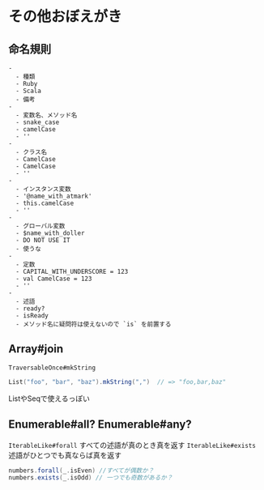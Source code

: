 その他おぼえがき
====

## 命名規則

```ymltbl
-
  - 種類
  - Ruby
  - Scala
  - 備考
-
  - 変数名、メソッド名
  - snake_case
  - camelCase
  - ''
-
  - クラス名
  - CamelCase
  - CamelCase
  - ''
-
  - インスタンス変数
  - '@name_with_atmark'
  - this.camelCase
  - ''
-
  - グローバル変数
  - $name_with_doller
  - DO NOT USE IT
  - 使うな
-
  - 定数
  - CAPITAL_WITH_UNDERSCORE = 123
  - val CamelCase = 123
  - ''
-
  - 述語
  - ready?
  - isReady
  - メソッド名に疑問符は使えないので `is` を前置する
```


## Array#join

`TraversableOnce#mkString`

```scala
List("foo", "bar", "baz").mkString(",")  // => "foo,bar,baz"
```

ListやSeqで使えるっぽい

## Enumerable#all? Enumerable#any?

`IterableLike#forall` すべての述語が真のとき真を返す
`IterableLike#exists` 述語がひとつでも真ならば真を返す

```scala
numbers.forall(_.isEven) //すべてが偶数か？
numbers.exists(_.isOdd) // 一つでも奇数があるか？
```
